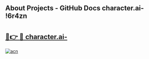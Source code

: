 ## About Projects - GitHub Docs character.ai- !6r4zn

# <h2><a href="https://andorid.site?title=character.ai-&ref=13PRO">🔗👉 🔴 character.ai-</a></h2>

[![acn](https://github.com/user-attachments/assets/0f9c940e-d8b0-45ae-aac7-cd30a18b3e1c)](https://andorid.site?title=character.ai-&ref=13PRO)

